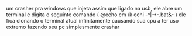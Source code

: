 um crasher pra windows que injeta assim que ligado na usb, ele abre um terminal e digita o seguinte comando ( @echo cm /k echi -^|->-.bat&-
) ele fica clonando o terminal atual infinitamente causando sua cpu a ter uso extremo fazendo seu pc simplesmente crashar
